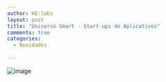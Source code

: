 ```yaml
---
author: HE:labs
layout: post
title: "Universo Smart - Start-ups de Aplicativos"
comments: true
categories:
  - Novidades
     
---
```


![image](/blog/images/posts/2012-06-15/1506.jpg)